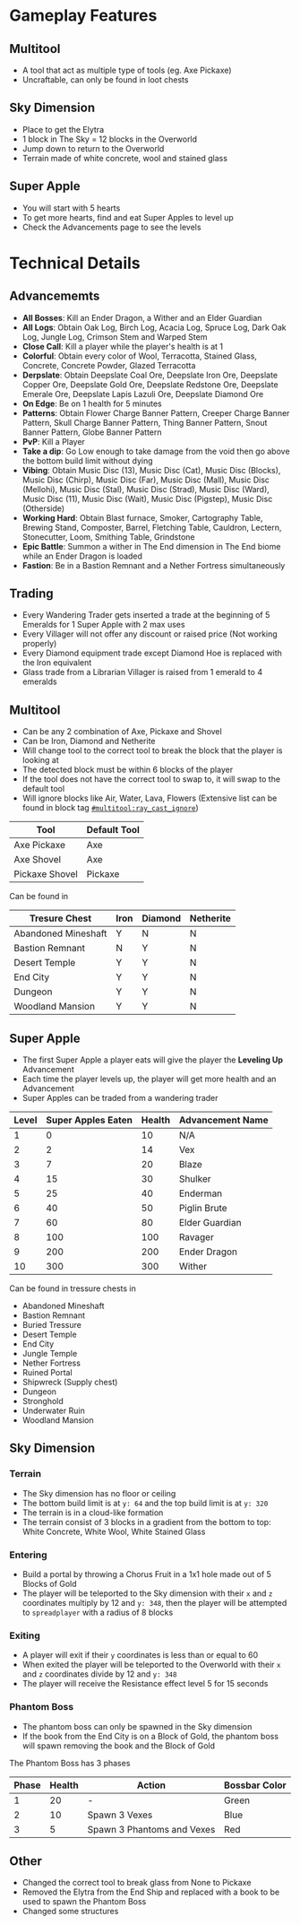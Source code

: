 # Gameplay Features

## Multitool

-   A tool that act as multiple type of tools (eg. Axe Pickaxe)
-   Uncraftable, can only be found in loot chests

## Sky Dimension

-   Place to get the Elytra
-   1 block in The Sky = 12 blocks in the Overworld
-   Jump down to return to the Overworld
-   Terrain made of white concrete, wool and stained glass

## Super Apple

-   You will start with 5 hearts
-   To get more hearts, find and eat Super Apples to level up
-   Check the Advancements page to see the levels

# Technical Details

## Advancememts

-   **All Bosses**: Kill an Ender Dragon, a Wither and an Elder Guardian
-   **All Logs**: Obtain Oak Log, Birch Log, Acacia Log, Spruce Log, Dark Oak Log, Jungle Log, Crimson Stem and Warped Stem
-   **Close Call**: Kill a player while the player's health is at 1
-   **Colorful**: Obtain every color of Wool, Terracotta, Stained Glass, Concrete, Concrete Powder, Glazed Terracotta
-   **Derpslate**: Obtain Deepslate Coal Ore, Deepslate Iron Ore, Deepslate Copper Ore, Deepslate Gold Ore, Deepslate Redstone Ore, Deepslate Emerale Ore, Deepslate Lapis Lazuli Ore, Deepslate Diamond Ore
-   **On Edge**: Be on 1 health for 5 minutes
-   **Patterns**: Obtain Flower Charge Banner Pattern, Creeper Charge Banner Pattern, Skull Charge Banner Pattern, Thing Banner Pattern, Snout Banner Pattern, Globe Banner Pattern
-   **PvP**: Kill a Player
-   **Take a dip**: Go Low enough to take damage from the void then go above the bottom build limit without dying
-   **Vibing**: Obtain Music Disc (13), Music Disc (Cat), Music Disc (Blocks), Music Disc (Chirp), Music Disc (Far), Music Disc (Mall), Music Disc (Mellohi), Music Disc (Stal), Music Disc (Strad), Music Disc (Ward), Music Disc (11), Music Disc (Wait), Music Disc (Pigstep), Music Disc (Otherside)
-   **Working Hard**: Obtain Blast furnace, Smoker, Cartography Table, Brewing Stand, Composter, Barrel, Fletching Table, Cauldron, Lectern, Stonecutter, Loom, Smithing Table, Grindstone
-   **Epic Battle**: Summon a wither in The End dimension in The End biome while an Ender Dragon is loaded
-   **Fastion**: Be in a Bastion Remnant and a Nether Fortress simultaneously

## Trading

-   Every Wandering Trader gets inserted a trade at the beginning of 5 Emeralds for 1 Super Apple with 2 max uses
-   Every Villager will not offer any discount or raised price (Not working properly)
-   Every Diamond equipment trade except Diamond Hoe is replaced with the Iron equivalent
-   Glass trade from a Librarian Villager is raised from 1 emerald to 4 emeralds

## Multitool

-   Can be any 2 combination of Axe, Pickaxe and Shovel
-   Can be Iron, Diamond and Netherite
-   Will change tool to the correct tool to break the block that the player is looking at
-   The detected block must be within 6 blocks of the player
-   If the tool does not have the correct tool to swap to, it will swap to the default tool
-   Will ignore blocks like Air, Water, Lava, Flowers (Extensive list can be found in block tag [`#multitool:ray_cast_ignore`](./data/multitool/tags/blocks/ray_cast_ignore.json))

| Tool           | Default Tool |
| -------------- | ------------ |
| Axe Pickaxe    | Axe          |
| Axe Shovel     | Axe          |
| Pickaxe Shovel | Pickaxe      |

Can be found in

| Tresure Chest       | Iron | Diamond | Netherite |
| ------------------- | ---- | ------- | --------- |
| Abandoned Mineshaft | Y    | N       | N         |
| Bastion Remnant     | N    | Y       | N         |
| Desert Temple       | Y    | Y       | N         |
| End City            | Y    | Y       | N         |
| Dungeon             | Y    | Y       | N         |
| Woodland Mansion    | Y    | Y       | N         |

## Super Apple

-   The first Super Apple a player eats will give the player the **Leveling Up** Advancement
-   Each time the player levels up, the player will get more health and an Advancement
-   Super Apples can be traded from a wandering trader

| Level | Super Apples Eaten | Health | Advancement Name |
| ----- | ------------------ | ------ | ---------------- |
| 1     | 0                  | 10     | N/A              |
| 2     | 2                  | 14     | Vex              |
| 3     | 7                  | 20     | Blaze            |
| 4     | 15                 | 30     | Shulker          |
| 5     | 25                 | 40     | Enderman         |
| 6     | 40                 | 50     | Piglin Brute     |
| 7     | 60                 | 80     | Elder Guardian   |
| 8     | 100                | 100    | Ravager          |
| 9     | 200                | 200    | Ender Dragon     |
| 10    | 300                | 300    | Wither           |

Can be found in tressure chests in

-   Abandoned Mineshaft
-   Bastion Remnant
-   Buried Tressure
-   Desert Temple
-   End City
-   Jungle Temple
-   Nether Fortress
-   Ruined Portal
-   Shipwreck (Supply chest)
-   Dungeon
-   Stronghold
-   Underwater Ruin
-   Woodland Mansion

## Sky Dimension

### Terrain

-   The Sky dimension has no floor or ceiling
-   The bottom build limit is at `y: 64` and the top build limit is at `y: 320`
-   The terrain is in a cloud-like formation
-   The terrain consist of 3 blocks in a gradient from the bottom to top: White Concrete, White Wool, White Stained Glass

### Entering

-   Build a portal by throwing a Chorus Fruit in a 1x1 hole made out of 5 Blocks of Gold
-   The player will be teleported to the Sky dimension with their `x` and `z` coordinates multiply by 12 and `y: 348`, then the player will be attempted to `spreadplayer` with a radius of 8 blocks

### Exiting

-   A player will exit if their `y` coordinates is less than or equal to 60
-   When exited the player will be teleported to the Overworld with their `x` and `z` coordinates divide by 12 and `y: 348`
-   The player will receive the Resistance effect level 5 for 15 seconds

### Phantom Boss

-   The phantom boss can only be spawned in the Sky dimension
-   If the book from the End City is on a Block of Gold, the phantom boss will spawn removing the book and the Block of Gold

The Phantom Boss has 3 phases

| Phase | Health | Action                     | Bossbar Color |
| ----- | ------ | -------------------------- | ------------- |
| 1     | 20     | -                          | Green         |
| 2     | 10     | Spawn 3 Vexes              | Blue          |
| 3     | 5      | Spawn 3 Phantoms and Vexes | Red           |

## Other

-   Changed the correct tool to break glass from None to Pickaxe
-   Removed the Elytra from the End Ship and replaced with a book to be used to spawn the Phantom Boss
-   Changed some structures
